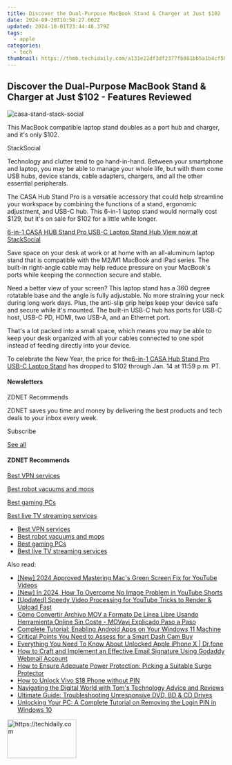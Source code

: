 ```yaml
---
title: Discover the Dual-Purpose MacBook Stand & Charger at Just $102 - Features Reviewed
date: 2024-09-30T10:58:27.602Z
updated: 2024-10-01T23:44:48.379Z
tags:
  - apple
categories:
  - tech
thumbnail: https://thmb.techidaily.com/a131e22df3df2377fb881bb5a1b4cf5042cfae5314bdf30aa6391ae79d2a6b0c.jpg
---
```


## Discover the Dual-Purpose MacBook Stand & Charger at Just $102 - Features Reviewed

![casa-stand-stack-social](https://www.zdnet.com/a/img/resize/04ab2816b1109509a6fb79f2ec11578684d3604e/2024/01/09/4ccf303d-7b2d-4ed0-a6af-d0e0638eae86/casa-stand-stack-social.jpg?auto=webp&width=1280)

This MacBook compatible laptop stand doubles as a port hub and charger, and it's only $102\. 

StackSocial

Technology and clutter tend to go hand-in-hand. Between your smartphone and laptop, you may be able to manage your whole life, but with them come USB hubs, device stands, cable adapters, chargers, and all the other essential peripherals.   

The CASA Hub Stand Pro is a versatile accessory that could help streamline your workspace by combining the functions of a stand, ergonomic adjustment, and USB-C hub. This 6-in-1 laptop stand would normally cost $129, but it's on sale for $102 for a little while longer. 

[6-in-1 CASA HUB Stand Pro USB-C Laptop Stand Hub View now at StackSocial](https://www.stacksocial.com/sales/casa-hub-stand-pro-usb-c-6-in-1-laptop-stand-hub?utm%5Fsource=zdnet.com&utm%5Fmedium=referral&utm%5Fcampaign=casa-hub-stand-pro-usb-c-6-in-1-laptop-stand-hub&utm%5Fterm=scsf-587565&utm%5Fcontent=a0xRn0000006bL3IAI&scsonar=1&aid=a-ceempx7z)

Save space on your desk at work or at home with an all-aluminum laptop stand that is compatible with the M2/M1 MacBook and iPad series. The built-in right-angle cable may help reduce pressure on your MacBook's ports while keeping the connection secure and stable. 

Need a better view of your screen? This laptop stand has a 360 degree rotatable base and the angle is fully adjustable. No more straining your neck during long work days. Plus, the anti-slip grip helps keep your device safe and secure while it's mounted. The built-in USB-C hub has ports for USB-C host, USB-C PD, HDMI, two USB-A, and an Ethernet port. 

That's a lot packed into a small space, which means you may be able to keep your desk organized with all your cables connected to one spot instead of feeding directly into your device. 

To celebrate the New Year, the price for the[6-in-1 CASA Hub Stand Pro USB-C Laptop Stand](https://stacksocial.com/sales/casa-hub-stand-pro-usb-c-6-in-1-laptop-stand-hub?utm%5Fsource=zdnet.com&utm%5Fmedium=referral&utm%5Fcampaign=casa-hub-stand-pro-usb-c-6-in-1-laptop-stand-hub&utm%5Fterm=scsf-587565&utm%5Fcontent=a0xRn0000006bL3IAI&scsonar=1&aid=a-ceempx7z) has dropped to $102 through Jan. 14 at 11:59 p.m. PT. 

#### Newsletters

ZDNET Recommends

ZDNET saves you time and money by delivering the best products and tech deals to your inbox every week.

 Subscribe

[See all](https://www.zdnet.com/newsletters/)

#### **ZDNET** Recommends

[Best VPN services](https://www.zdnet.com/article/best-vpn/ "Best VPN services")

[Best robot vacuums and mops](https://www.zdnet.com/article/best-robot-vacuum-mop/ "Best robot vacuums and mops")

[Best gaming PCs](https://www.zdnet.com/article/best-gaming-pc/ "Best gaming PCs")

[Best live TV streaming services](https://www.zdnet.com/article/best-live-tv-streaming-service/ "Best live TV streaming services")

* [Best VPN services](https://www.zdnet.com/article/best-vpn/ "Best VPN services")
* [Best robot vacuums and mops](https://www.zdnet.com/article/best-robot-vacuum-mop/ "Best robot vacuums and mops")
* [Best gaming PCs](https://www.zdnet.com/article/best-gaming-pc/ "Best gaming PCs")
* [Best live TV streaming services](https://www.zdnet.com/article/best-live-tv-streaming-service/ "Best live TV streaming services")

<ins class="adsbygoogle"
     style="display:block"
     data-ad-format="autorelaxed"
     data-ad-client="ca-pub-7571918770474297"
     data-ad-slot="1223367746"></ins>

<ins class="adsbygoogle"
     style="display:block"
     data-ad-client="ca-pub-7571918770474297"
     data-ad-slot="8358498916"
     data-ad-format="auto"
     data-full-width-responsive="true"></ins>

<span class="atpl-alsoreadstyle">Also read:</span>
<div><ul>
<li><a href="https://youtube-zero.techidaily.com/024-approved-mastering-macs-green-screen-fix-for-youtube-videos/"><u>[New] 2024 Approved Mastering Mac's Green Screen Fix for YouTube Videos</u></a></li>
<li><a href="https://eaxpv-info.techidaily.com/new-in-2024-how-to-overcome-no-image-problem-in-youtube-shorts/"><u>[New] In 2024, How To Overcome No Image Problem in YouTube Shorts</u></a></li>
<li><a href="https://youtube-blog.techidaily.com/ed-speedy-video-processing-for-youtube-tricks-to-render-and-upload-fast/"><u>[Updated] Speedy Video Processing for YouTube Tricks to Render & Upload Fast</u></a></li>
<li><a href="https://tech-savvy.techidaily.com/como-convertir-archivo-mov-a-formato-de-linea-libre-usando-herramienta-online-sin-coste-movavi-explicado-paso-a-paso/"><u>Cómo Convertir Archivo MOV a Formato De Línea Libre Usando Herramienta Online Sin Coste - MOVavi Explicado Paso a Paso</u></a></li>
<li><a href="https://tech-renaissance.techidaily.com/complete-tutorial-enabling-android-apps-on-your-windows-11-machine/"><u>Complete Tutorial: Enabling Android Apps on Your Windows 11 Machine</u></a></li>
<li><a href="https://tech-renaissance.techidaily.com/1722857320118-critical-points-you-need-to-assess-for-a-smart-dash-cam-buy/"><u>Critical Points You Need to Assess for a Smart Dash Cam Buy</u></a></li>
<li><a href="https://iphone-unlock.techidaily.com/everything-you-need-to-know-about-unlocked-apple-iphone-x-drfone-by-drfone-ios/"><u>Everything You Need To Know About Unlocked Apple iPhone X | Dr.fone</u></a></li>
<li><a href="https://tech-renaissance.techidaily.com/how-to-craft-and-implement-an-effective-email-signature-using-godaddy-webmail-account/"><u>How to Craft and Implement an Effective Email Signature Using Godaddy Webmail Account</u></a></li>
<li><a href="https://tech-renaissance.techidaily.com/how-to-ensure-adequate-power-protection-picking-a-suitable-surge-protector/"><u>How to Ensure Adequate Power Protection: Picking a Suitable Surge Protector</u></a></li>
<li><a href="https://unlock-android.techidaily.com/how-to-unlock-vivo-s18-phone-without-pin-by-drfone-android/"><u>How to Unlock Vivo S18 Phone without PIN</u></a></li>
<li><a href="https://hardware-tips.techidaily.com/navigating-the-digital-world-with-toms-technology-advice-and-reviews/"><u>Navigating the Digital World with Tom's Technology Advice and Reviews</u></a></li>
<li><a href="https://tech-renaissance.techidaily.com/ultimate-guide-troubleshooting-unresponsive-dvd-bd-and-cd-drives/"><u>Ultimate Guide: Troubleshooting Unresponsive DVD, BD & CD Drives</u></a></li>
<li><a href="https://tech-renaissance.techidaily.com/1722897618956-unlocking-your-pc-a-complete-tutorial-on-removing-the-login-pin-in-windows-10/"><u>Unlocking Your PC: A Complete Tutorial on Removing the Login PIN in Windows 10</u></a></li>
</ul></div>

<!-- affiliate ads begin -->
<a href="https://aligracehair.sjv.io/c/5597632/2135366/19272" target="_top" id="2135366">
  <img src="//a.impactradius-go.com/display-ad/19272-2135366" border="0" alt="https://techidaily.com" width="160" height="90"/>
</a>
<img height="0" width="0" src="https://aligracehair.sjv.io/i/5597632/2135366/19272" style="position:absolute;visibility:hidden;" border="0" />
<!-- affiliate ads end -->

